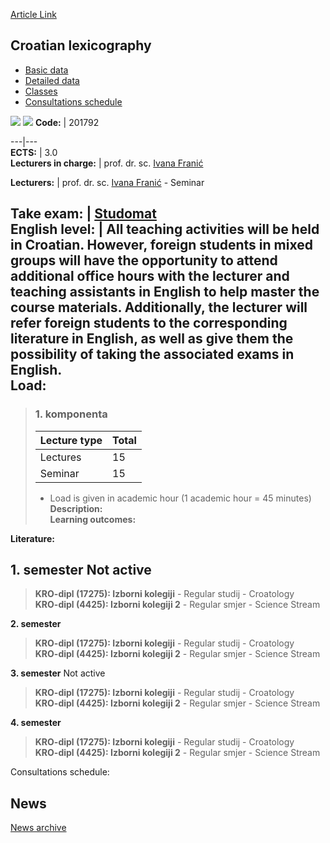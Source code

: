 [Article Link](https://www.fhs.hr/en/course/crolex)

## Croatian lexicography
  * [Basic data](https://www.fhs.hr/en/course/crolex#v1id-523761_542968_1_0 "Basic data")
  * [Detailed data](https://www.fhs.hr/en/course/crolex#v1id-523761_542968_1_1 "Detailed data")
  * [Classes](https://www.fhs.hr/en/course/crolex#v1id-523761_542968_1_2 "Classes")
  * [Consultations schedule](https://www.fhs.hr/en/course/crolex#v1id-523761_542968_1_3 "Consultations schedule")


[![](https://www.fhs.hr/img/flags/gif/hr.gif)](https://www.fhs.hr/predmet/hrvlek) [![](https://www.fhs.hr/img/flags/gif/gb.gif)](https://www.fhs.hr/en/course/crolex)
**Code:** |  201792  
  
---|---  
**ECTS:** |  3.0   
**Lecturers in charge:** |  prof. dr. sc. [Ivana Franić](https://www.fhs.hr/staff/ivana.franic)   
  
**Lecturers:** |  prof. dr. sc. [Ivana Franić](https://www.fhs.hr/djelatnik/ivana.franic) - Seminar  
  
**Take exam:** |  [Studomat](http://www.isvu.hr/studomat)  
**English level:** |  All teaching activities will be held in Croatian. However, foreign students in mixed groups will have the opportunity to attend additional office hours with the lecturer and teaching assistants in English to help master the course materials. Additionally, the lecturer will refer foreign students to the corresponding literature in English, as well as give them the possibility of taking the associated exams in English.   
**Load:**  
---  
> ### 1. komponenta
> | Lecture type | Total  
> ---|---  
> Lectures | 15  
> Seminar | 15  
> * Load is given in academic hour (1 academic hour = 45 minutes)   
**Description:**  
> **Learning outcomes:**  

  
**Literature:**  

  
**1. semester** Not active  
---  
> **KRO-dipl (17275): Izborni kolegiji** - Regular studij - Croatology  
>  **KRO-dipl (4425): Izborni kolegiji 2** - Regular smjer - Science Stream  
>   
  
**2. semester**  
> **KRO-dipl (17275): Izborni kolegiji** - Regular studij - Croatology  
>  **KRO-dipl (4425): Izborni kolegiji 2** - Regular smjer - Science Stream  
>   
  
**3. semester** Not active  
> **KRO-dipl (17275): Izborni kolegiji** - Regular studij - Croatology  
>  **KRO-dipl (4425): Izborni kolegiji 2** - Regular smjer - Science Stream  
>   
  
**4. semester**  
> **KRO-dipl (17275): Izborni kolegiji** - Regular studij - Croatology  
>  **KRO-dipl (4425): Izborni kolegiji 2** - Regular smjer - Science Stream  
>   
Consultations schedule: 


## News
[News archive](https://www.fhs.hr/en/course/crolex?@=218md#news_117306 "News archive")
